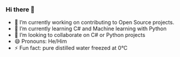 ### Hi there 👋

- 🔭 I’m currently working on contributing to Open Source projects.
- 🌱 I’m currently learning C# and Machine learning with Python
- 👯 I’m looking to collaborate on C# or Python projects
- 😄 Pronouns: He/Him
- ⚡ Fun fact: pure distilled water freezed at 0°C

<!--
**alirafee21/alirafee21** is a ✨ _special_ ✨ repository because its `README.md` (this file) appears on your GitHub profile.

Here are some ideas to get you started:

- 🔭 I’m currently working on ...
- 🌱 I’m currently learning ...
- 👯 I’m looking to collaborate on ...
- 🤔 I’m looking for help with ...
- 💬 Ask me about ...
- 📫 How to reach me: ...
- 😄 Pronouns: ...
- ⚡ Fun fact: ...
-->

